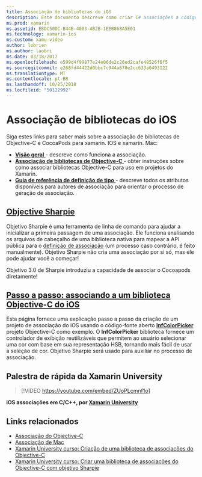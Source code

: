```yaml
---
title: Associação de bibliotecas do iOS
description: Este documento descreve como criar C# associações a código Objective-C, tornando possível consumir bibliotecas nativas e CocoaPods em um aplicativo xamarin. IOS.
ms.prod: xamarin
ms.assetid: EBDC50DC-B44B-4003-AB2B-1EEB868A5E01
ms.technology: xamarin-ios
ms.custom: xamu-video
author: lobrien
ms.author: laobri
ms.date: 03/18/2017
ms.openlocfilehash: e599d4f99877e24e06de2c26ed2cafe48526f6f5
ms.sourcegitcommit: e268fd44422d0bbc7c944a678e2cc633a0493122
ms.translationtype: MT
ms.contentlocale: pt-BR
ms.lasthandoff: 10/25/2018
ms.locfileid: "50122992"
---
```

# <a name="binding-ios-libraries"></a>Associação de bibliotecas do iOS

Siga estes links para saber mais sobre a associação de bibliotecas de Objective-C e CocoaPods para xamarin. IOS e xamarin. Mac:

- [**Visão geral** ](~/cross-platform/macios/binding/overview.md) -
  descreve como funciona a associação.
- [**Associação de bibliotecas de Objective-C** ](~/cross-platform/macios/binding/objective-c-libraries.md) -
  obter instruções sobre como associar bibliotecas Objective-C para uso em projetos do Xamarin.
- [**Guia de referência de definição de tipo** ](~/cross-platform/macios/binding/binding-types-reference.md) -
  descreve todos os atributos disponíveis para autores de associação para orientar o processo de geração de associação.

## <a name="objective-sharpiecross-platformmaciosbindingobjective-sharpieindexmd"></a>[Objective Sharpie](~/cross-platform/macios/binding/objective-sharpie/index.md)

Objetivo Sharpie é uma ferramenta de linha de comando para ajudar a inicializar a primeira passagem de uma associação.
Ele funciona analisando os arquivos de cabeçalho de uma biblioteca nativa para mapear a API pública para o [definição de associação](~/cross-platform/macios/binding/objective-c-libraries.md) (um processo caso contrário, é feito manualmente). Objetivo Sharpie não cria uma associação por si só, mas ele pode ajudar você a começar!

Objetivo 3.0 de Sharpie introduziu a capacidade de associar o Cocoapods diretamente!

## <a name="walkthrough---binding-an-ios-objective-c-librarywalkthroughmd"></a>[Passo a passo: associando a um biblioteca Objective-C do iOS](walkthrough.md)

Esta página fornece uma explicação passo a passo da criação de um projeto de associação do iOS usando o código-fonte aberto [ **InfColorPicker** ](https://github.com/InfinitApps/InfColorPicker) projeto Objective-C como exemplo. O **InfColorPicker** biblioteca fornece um controlador de exibição reutilizáveis que permitem ao usuário selecionar uma cor com base em sua representação HSB, tornando mais fácil de usar a seleção de cor.
Objetivo Sharpie será usado para auxiliar no processo de associação.

## <a name="xamarin-university-lightning-lecture"></a>Palestra de rápida da Xamarin University

> [!VIDEO https://youtube.com/embed/ZUoPLcmnf1o]

**iOS associações em C/C++, por [Xamarin University](https://university.xamarin.com/)**

## <a name="related-links"></a>Links relacionados

- [Associação do Objective-C](~/cross-platform/macios/binding/index.md)
- [Associação de Mac](~/mac/platform/binding.md)
- [Xamarin University curso: Criação de uma biblioteca de associações do Objective-C](https://university.xamarin.com/classes/track/all#building-an-objective-c-bindings-library)
- [Xamarin University curso: Criar uma biblioteca de associações do Objective-C com objetivo Sharpie](https://university.xamarin.com/classes/track/all#build-an-objective-c-bindings-library-with-objective-sharpie)